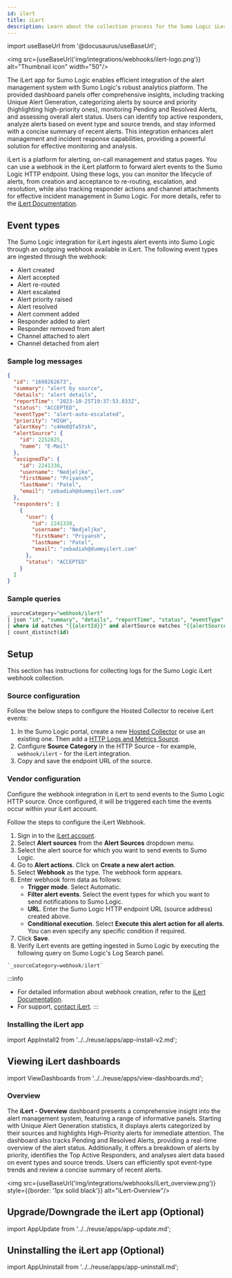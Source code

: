 ```yaml
---
id: ilert
title: iLert
description: Learn about the collection process for the Sumo Logic iLert integration.
---
```

import useBaseUrl from '@docusaurus/useBaseUrl';

<img src={useBaseUrl('img/integrations/webhooks/ilert-logo.png')} alt="Thumbnail icon" width="50"/>


The iLert app for Sumo Logic enables efficient integration of the alert management system with Sumo Logic's robust analytics platform. The provided dashboard panels offer comprehensive insights, including tracking Unique Alert Generation, categorizing alerts by source and priority (highlighting high-priority ones), monitoring Pending and Resolved Alerts, and assessing overall alert status. Users can identify top active responders, analyze alerts based on event type and source trends, and stay informed with a concise summary of recent alerts. This integration enhances alert management and incident response capabilities, providing a powerful solution for effective monitoring and analysis.

iLert is a platform for alerting, on-call management and status pages. You can use a webhook in the iLert platform to forward alert events to the Sumo Logic HTTP endpoint. Using these logs, you can monitor the lifecycle of alerts, from creation and acceptance to re-routing, escalation, and resolution, while also tracking responder actions and channel attachments for effective incident management in Sumo Logic. For more details, refer to the [iLert Documentation](https://docs.ilert.com/getting-started/readme).

## Event types

The Sumo Logic integration for iLert ingests alert events into Sumo Logic through an outgoing webhook available in iLert. The following event types are ingested through the webhook:
- Alert created
- Alert accepted
- Alert re-routed
- Alert escalated
- Alert priority raised
- Alert resolved
- Alert comment added
- Responder added to alert
- Responder removed from alert
- Channel attached to alert
- Channel detached from alert

### Sample log messages

```json
{
  "id": "1698262673",
  "summary": "alert by source",
  "details": "alert details",
  "reportTime": "2023-10-25T19:37:53.833Z",
  "status": "ACCEPTED",
  "eventType": "alert-auto-escalated",
  "priority": "HIGH",
  "alertKey": "c4He8Qfa5Ysk",
  "alertSource": {
    "id": 2252825,
    "name": "E-Mail"
  },
  "assignedTo": {
    "id": 2241338,
    "username": "Nedjeljko",
    "firstName": "Priyansh",
    "lastName": "Patel",
    "email": "zebadiah@dummyilert.com"
  },
  "responders": [
    {
      "user": {
        "id": 2241338,
        "username": "Nedjeljko",
        "firstName": "Priyansh",
        "lastName": "Patel",
        "email": "zebadiah@dummyilert.com"
      },
      "status": "ACCEPTED"
    }
  ]
}
```

### Sample queries

```sql
_sourceCategory="webhook/ilert"
| json "id", "summary", "details", "reportTime", "status", "eventType", "priority", "alertSource.name", "assignedTo.username", "assignedTo.email", "responders[0].user.username", "responders[0].user.email" as id, summary, detail, reportTime, status, eventType, priority, alertSource, assignedUserName, assignedEmail, responderUserName, responderEmail nodrop
| where id matches "{{alertId}}" and alertSource matches "{{alertSource}}" and eventType matches "{{eventType}}" and status matches "{{status}}" and  priority matches "{{priority}}"
| count_distinct(id)
```

## Setup

This section has instructions for collecting logs for the Sumo Logic iLert webhook collection.

### Source configuration

Follow the below steps to configure the Hosted Collector to receive iLert events:

1. In the Sumo Logic portal, create a new [Hosted Collector](/docs/send-data/hosted-collectors/configure-hosted-collector/) or use an existing one. Then add a [HTTP Logs and Metrics Source](/docs/send-data/hosted-collectors/http-source/logs-metrics/#configure-an-httplogs-and-metrics-source).
2. Configure **Source Category** in the HTTP Source - for example, `webhook/ilert` - for the iLert integration.
3. Copy and save the endpoint URL of the source.

### Vendor configuration

Configure the webhook integration in iLert to send events to the Sumo Logic HTTP source. Once configured, it will be triggered each time the events occur within your iLert account.

Follow the steps to configure the iLert Webhook.

1. Sign in to the [iLert account](https://app.ilert.com/account-search).
2. Select **Alert sources** from the **Alert Sources** dropdown menu.
3. Select the alert source for which you want to send events to Sumo Logic.
4. Go to **Alert actions**. Click on **Create a new alert action**.
5. Select **Webhook** as the type. The webhook form appears.
6. Enter webhook form data as follows:
    - **Trigger mode**. Select Automatic.
    - **Filter alert events**. Select the event types for which you want to send notifications to Sumo Logic.
    - **URL**. Enter the Sumo Logic HTTP endpoint URL (source address) created above.
    - **Conditional execution**. Select **Execute this alert action for all alerts**. You can even specify any
    specific condition if required.
7. Click **Save**.
8. Verify iLert events are getting ingested in Sumo Logic by executing the following query on Sumo Logic's Log Search panel.
```sql
`_sourceCategory=webhook/ilert`
```

:::info
- For detailed information about webhook creation, refer to the [iLert Documentation](https://docs.ilert.com/integrations/webhook).
- For support, [contact iLert](https://docs.ilert.com/contact).
:::

### Installing the iLert app

import AppInstall2 from '../../reuse/apps/app-install-v2.md';

<AppInstall2/>

## Viewing iLert dashboards

import ViewDashboards from '../../reuse/apps/view-dashboards.md';

<ViewDashboards/>

### Overview

The **iLert - Overview** dashboard presents a comprehensive insight into the alert management system, featuring a range of informative panels. Starting with Unique Alert Generation statistics, it displays alerts categorized by their sources and highlights High-Priority alerts for immediate attention. The dashboard also tracks Pending and Resolved Alerts, providing a real-time overview of the alert status. Additionally, it offers a breakdown of alerts by priority, identifies the Top Active Responders, and analyses alert data based on event types and source trends. Users can efficiently spot event-type trends and review a concise summary of recent alerts.

<img src={useBaseUrl('img/integrations/webhooks/iLert_overview.png')} style={{border: '1px solid black'}} alt="iLert-Overview"/>

## Upgrade/Downgrade the iLert app (Optional)

import AppUpdate from '../../reuse/apps/app-update.md';

<AppUpdate/>

## Uninstalling the iLert app (Optional)

import AppUninstall from '../../reuse/apps/app-uninstall.md';

<AppUninstall/>